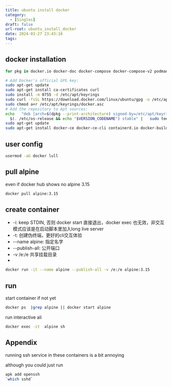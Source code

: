 ```yaml
---
title: ubuntu install docker
category:
  - [Singles]
draft: false
url-root: ubuntu_install_docker
date: 2024-03-27 23:43:18
tags:
---
```


## docker installation
```bash
for pkg in docker.io docker-doc docker-compose docker-compose-v2 podman-docker containerd runc; do sudo apt-get remove $pkg; done

# Add Docker's official GPG key:
sudo apt-get update
sudo apt-get install ca-certificates curl
sudo install -m 0755 -d /etc/apt/keyrings
sudo curl -fsSL https://download.docker.com/linux/ubuntu/gpg -o /etc/apt/keyrings/docker.asc
sudo chmod a+r /etc/apt/keyrings/docker.asc
# Add the repository to Apt sources:
echo   "deb [arch=$(dpkg --print-architecture) signed-by=/etc/apt/keyrings/docker.asc] https://download.docker.com/linux/ubuntu \
  $(. /etc/os-release && echo "$VERSION_CODENAME") stable" |   sudo tee /etc/apt/sources.list.d/docker.list > /dev/null
sudo apt-get update
sudo apt-get install docker-ce docker-ce-cli containerd.io docker-buildx-plugin docker-compose-plugin
```

## user config
```bash
usermod -aG docker lull
```

## pull alpine
even if docker hub shows no alpine 3.15
```bash
docker pull alpine:3.15
```
## create container
* -i: keep STDIN, 否则 docker start 直接退出，docker exec 也无效，非交互模式应该是在启动脚本里加入long live server
* -t: 创建伪终端，更好的cli交互体验
* --name alpine: 指定名字
* --publish-all: 公开端口
* -v /e:/e 共享挂载目录
* 
```bash
docker run -it --name alpine --publish-all -v /e:/e alpine:3.15
```

## run
start container if not yet
```bash
docker ps  |grep alpine || docker start alpine
```
run interactive ali
```bash
docker exec -it  alpine sh
```


## Appendix

running ssh service in these containers is a bit annoying

although you could just run 
```bash
apk add openssh
`which sshd`
```
